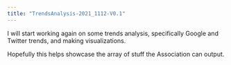 ```yaml
---
title: "TrendsAnalysis-2021_1112-V0.1"
---
```


I will start working again on some trends analysis, specifically Google and Twitter trends, and making visualizations. 

Hopefully this helps showcase the array of stuff the Association can output. 
